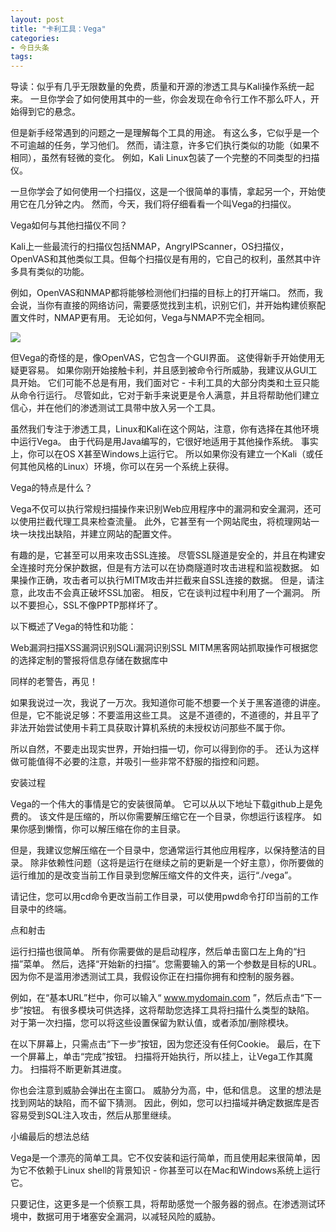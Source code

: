 ```yaml
---
layout: post
title: "卡利工具：Vega"
categories:
- 今日头条
tags:
---
```

导读：似乎有几乎无限数量的免费，质量和开源的渗透工具与Kali操作系统一起来。 一旦你学会了如何使用其中的一些，你会发现在命令行工作不那么吓人，开始得到它的悬念。

但是新手经常遇到的问题之一是理解每个工具的用途。 有这么多，它似乎是一个不可逾越的任务，学习他们。 然而，请注意，许多它们执行类似的功能（如果不相同），虽然有轻微的变化。 例如，Kali Linux包装了一个完整的不同类型的扫描仪。

一旦你学会了如何使用一个扫描仪，这是一个很简单的事情，拿起另一个，开始使用它在几分钟之内。 然而，今天，我们将仔细看看一个叫Vega的扫描仪。

Vega如何与其他扫描仪不同？

Kali上一些最流行的扫描仪包括NMAP，AngryIPScanner，OS扫描仪，OpenVAS和其他类似工具。但每个扫描仪是有用的，它自己的权利，虽然其中许多具有类似的功能。

例如，OpenVAS和NMAP都将能够检测他们扫描的目标上的打开端口。 然而，我会说，当你有直接的网络访问，需要感觉找到主机，识别它们，并开始构建侦察配置文件时，NMAP更有用。 无论如何，Vega与NMAP不完全相同。

![](http://p3.pstatp.com/large/134e0005ca2122bd542e)

但Vega的奇怪的是，像OpenVAS，它包含一个GUI界面。 这使得新手开始使用无疑更容易。 如果你刚开始接触卡利，并且感到被命令行所威胁，我建议从GUI工具开始。 它们可能不总是有用，我们面对它 - 卡利工具的大部分肉类和土豆只能从命令行运行。 尽管如此，它对于新手来说更是令人满意，并且将帮助他们建立信心，并在他们的渗透测试工具带中放入另一个工具。

虽然我们专注于渗透工具，Linux和Kali在这个网站，注意，你有选择在其他环境中运行Vega。 由于代码是用Java编写的，它很好地适用于其他操作系统。 事实上，你可以在OS X甚至Windows上运行它。 所以如果你没有建立一个Kali（或任何其他风格的Linux）环境，你可以在另一个系统上获得。

Vega的特点是什么？

Vega不仅可以执行常规扫描操作来识别Web应用程序中的漏洞和安全漏洞，还可以使用拦截代理工具来检查流量。 此外，它甚至有一个网站爬虫，将梳理网站一块一块找出缺陷，并建立网站的配置文件。

有趣的是，它甚至可以用来攻击SSL连接。 尽管SSL隧道是安全的，并且在构建安全连接时充分保护数据，但是有方法可以在协商隧道时攻击进程和监视数据。 如果操作正确，攻击者可以执行MITM攻击并拦截来自SSL连接的数据。 但是，请注意，此攻击不会真正破坏SSL加密。 相反，它在谈判过程中利用了一个漏洞。 所以不要担心，SSL不像PPTP那样坏了。

以下概述了Vega的特性和功能：

Web漏洞扫描XSS漏洞识别SQLi漏洞识别SSL MITM黑客网站抓取操作可根据您的选择定制的警报将信息存储在数据库中

同样的老警告，再见！

如果我说过一次，我说了一万次。我知道你可能不想要一个关于黑客道德的讲座。 但是，它不能说足够：不要滥用这些工具。 这是不道德的，不道德的，并且平了非法开始尝试使用卡莉工具获取计算机系统的未授权访问那些不属于你。

所以自然，不要走出现实世界，开始扫描一切，你可以得到你的手。 还认为这样做可能值得不必要的注意，并吸引一些非常不舒服的指控和问题。

安装过程

Vega的一个伟大的事情是它的安装很简单。 它可以从以下地址下载github上是免费的。 该文件是压缩的，所以你需要解压缩它在一个目录，你想运行该程序。 如果你感到懒惰，你可以解压缩在你的主目录。

但是，我建议您解压缩在一个目录中，您通常运行其他应用程序，以保持整洁的目录。 除非依赖性问题（这将是运行在继续之前的更新是一个好主意），你所要做的运行维加的是改变当前工作目录到您解压缩文件的文件夹，运行“./vega”。

请记住，您可以用cd命令更改当前工作目录，可以使用pwd命令打印当前的工作目录中的终端。

点和射击

运行扫描也很简单。 所有你需要做的是启动程序，然后单击窗口左上角的“扫描”菜单。 然后，选择“开始新的扫描”。您需要输入的第一个参数是目标的URL。 因为你不是滥用渗透测试工具，我假设你正在扫描你拥有和控制的服务器。

例如，在“基本URL”栏中，你可以输入“ www.mydomain.com ”，然后点击“下一步”按钮。 有很多模块可供选择，这将帮助您选择工具将扫描什么类型的缺陷。 对于第一次扫描，您可以将这些设置保留为默认值，或者添加/删除模块。

在以下屏幕上，只需点击“下一步”按钮，因为您还没有任何Cookie。 最后，在下一个屏幕上，单击“完成”按钮。 扫描将开始执行，所以挂上，让Vega工作其魔力。 扫描将不断更新其进度。

你也会注意到威胁会弹出在主窗口。 威胁分为高，中，低和信息。 这里的想法是找到网站的缺陷，而不留下猜测。 因此，例如，您可以扫描域并确定数据库是否容易受到SQL注入攻击，然后从那里继续。

小编最后的想法总结

Vega是一个漂亮的简单工具。它不仅安装和运行简单，而且使用起来很简单，因为它不依赖于Linux shell的背景知识 - 你甚至可以在Mac和Windows系统上运行它。

只要记住，这更多是一个侦察工具，将帮助感觉一个服务器的弱点。在渗透测试环境中，数据可用于堵塞安全漏洞，以减轻风险的威胁。